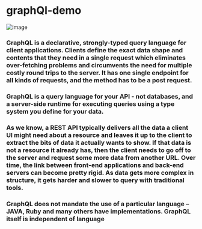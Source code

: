 # graphQl-demo

![image](https://thumbs.gfycat.com/AccurateDarlingFawn-size_restricted.gif) <!-- .element height="50%" width="50%" -->

### GraphQL is a declarative, strongly-typed query language for client applications. Clients define the exact data shape and contents that they need in a single request which eliminates over-fetching problems and circumvents the need for multiple costly round trips to the server. It has one single endpoint for all kinds of requests, and the method has to be a post request.

### GraphQL is a query language for your API - not databases, and a server-side runtime for executing queries using a type system you define for your data.

### As we know, a REST API typically delivers all the data a client UI might need about a resource and leaves it up to the client to extract the bits of data it actually wants to show. If that data is not a resource it already has, then the client needs to go off to the server and request some more data from another URL. Over time, the link between front-end applications and back-end servers can become pretty rigid. As data gets more complex in structure, it gets harder and slower to query with traditional tools.

### GraphQL does not mandate the use of a particular language – JAVA, Ruby and many others have implementations. GraphQL itself is independent of language 
